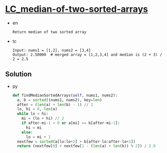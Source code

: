 # [LC_median-of-two-sorted-arrays](https://leetcode.com/problems/median-of-two-sorted-arrays)

* en

  ```en
  Return median of two sorted array
  ```

* tc

  ```tc
  Input: nums1 = [1,2], nums2 = [3,4]
  Output: 2.50000  # merged array = [1,2,3,4] and median is (2 + 3) / 2 = 2.5
  ```

## Solution

* py

  ```py
  def findMedianSortedArrays(self, nums1, nums2):
    a, b = sorted((nums1, nums2), key=len)
    after = (len(a) + len(b) - 1) // 2
    lo, hi = 0, len(a)
    while lo < hi:
      mi = (lo + hi) // 2
      if after-mi-1 < 0 or a[mi] >= b[after-mi-1]:
        hi = mi
      else:
        lo = mi + 1
    nextfew = sorted(a[lo:lo+2] + b[after-lo:after-lo+2])
    return (nextfew[0] + nextfew[1 - (len(a) + len(b)) % 2]) / 2.0
  ```
